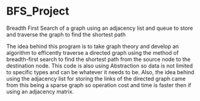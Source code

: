 # BFS_Project
Breadth First Search of a graph using an adjacency list and queue to store and traverse the graph to find the shortest path


The idea behind this program is to take graph theory and develop an algorithm to efficently traverse a directed graph using the method of breadth-first search to find the shortest path from the source node to the destination node. This code is also using Abstraction so data is not limited to specific types and can be whatever it needs to be. Also, the idea behind using the adjacency list for storing the links of the directed graph came from this being a sparse graph so operation cost and time is faster then if using an adjacency matrix. 

